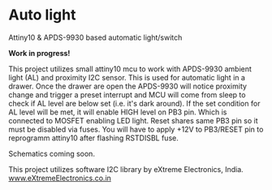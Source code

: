 # Auto light
Attiny10 &amp; APDS-9930 based automatic light/switch

**Work in progress!**

This project utilizes small attiny10 mcu to work with APDS-9930 ambient light (AL) and proximity I2C sensor.
This is used for automatic light in a drawer. Once the drawer are open the APDS-9930 will notice proximity change 
and trigger a preset interrupt and MCU will come from sleep to check if AL level are below set (i.e. it's dark around).
If the set condition for AL level will be met, it will enable HIGH level on PB3 pin. Which is connected to MOSFET enabling 
LED light. Reset shares same PB3 pin so it must be disabled via fuses. You will have to apply +12V to PB3/RESET pin 
to reprogramm attiny10 after flashing RSTDISBL fuse.

Schematics coming soon.

This project utilizes software I2C library by eXtreme Electronics, India.
www.eXtremeElectronics.co.in